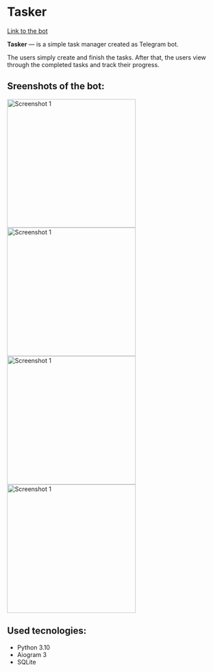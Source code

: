 # Tasker

<a href="t.me/limbo_tasker_bot">Link to the bot</a>

**Tasker** — is a simple task manager created as Telegram bot.

The users simply create and finish the tasks. After that, the users view through the completed tasks and track their progress.

## Sreenshots of the bot:

<img alt="Screenshot 1" src="https://github.com/user-attachments/assets/f74338f9-790a-4082-9a23-e675c3db3a2e" width="300px"/>
<img alt="Screenshot 1" src="https://github.com/user-attachments/assets/3b3b7a68-97e2-4ac4-a0bf-71c05e078e6a" width="300px"/>
<br/>
<img alt="Screenshot 1" src="https://github.com/user-attachments/assets/ab16a2f5-d4b4-42ab-9c91-94529d29e047" width="300px"/>
<img alt="Screenshot 1" src="https://github.com/user-attachments/assets/ba507a5f-da1f-4bc1-8af7-57c3c0449e77" width="300px"/>

## Used tecnologies:

- Python 3.10
- Aiogram 3
- SQLite
